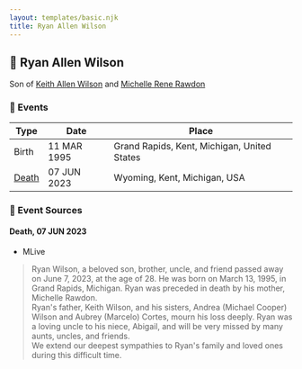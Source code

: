```yaml
---
layout: templates/basic.njk
title: Ryan Allen Wilson
---
```

## 🔵 Ryan Allen Wilson

Son of [Keith Allen Wilson](/people/3/37910144) and [Michelle Rene Rawdon](/people/1/18373170)

### 📆 Events

Type | Date | Place
------ | ------ | ------
Birth | 11 MAR 1995 | Grand Rapids, Kent, Michigan, United States
[Death](#event-2893f2e6-2f5d-434d-a236-c34c643cd363) | 07 JUN 2023 | Wyoming, Kent, Michigan, USA

### 📰 Event Sources

#### <a id="event-2893f2e6-2f5d-434d-a236-c34c643cd363"></a> Death, 07 JUN 2023
* MLive
>   
  > Ryan Wilson, a beloved son, brother, uncle, and friend passed away on June 7, 2023, at the age of 28. He was born on March 13, 1995, in Grand Rapids, Michigan. Ryan was preceded in death by his mother, Michelle Rawdon.  
  > Ryan's father, Keith Wilson, and his sisters, Andrea (Michael Cooper) Wilson and Aubrey (Marcelo) Cortes, mourn his loss deeply. Ryan was a loving uncle to his niece, Abigail, and will be very missed by many aunts, uncles, and friends.  
  > We extend our deepest sympathies to Ryan's family and loved ones during this difficult time.
